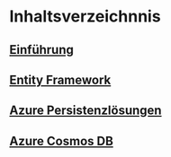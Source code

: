 # Inhaltsverzeichnnis

## [Einführung](03_einleitung.md)

## [Entity Framework](04_entityframework.md)

## [Azure Persistenzlösungen](05_azure.md)

## [Azure Cosmos DB](06_azure-cosmos-db.md)